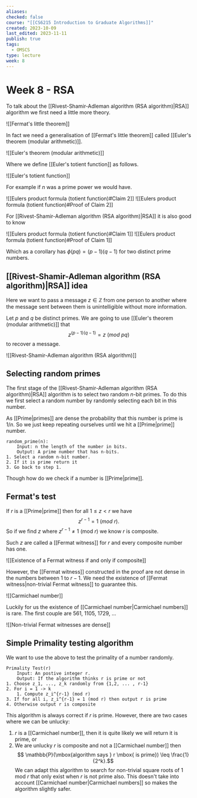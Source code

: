 ```yaml
---
aliases: 
checked: false
course: "[[CS6215 Introduction to Graduate Algorithms]]"
created: 2023-10-09
last_edited: 2023-11-11
publish: true
tags:
  - OMSCS
type: lecture
week: 8
---
```

# Week 8 - RSA

To talk about the [[Rivest-Shamir-Adleman algorithm (RSA algorithm)|RSA]] algorithm we first need a little more theory.

![[Fermat's little theorem]]

In fact we need a generalisation of [[Fermat's little theorem]] called [[Euler's theorem (modular arithmetic)]].

![[Euler's theorem (modular arithmetic)]]

Where we define [[Euler's totient function]] as follows.

![[Euler's totient function]]

For example if $n$ was a prime power we would have.

![[Eulers product formula (totient function)#Claim 2]]
![[Eulers product formula (totient function)#Proof of Claim 2]]

For [[Rivest-Shamir-Adleman algorithm (RSA algorithm)|RSA]] it is also good to know

![[Eulers product formula (totient function)#Claim 1]]
![[Eulers product formula (totient function)#Proof of Claim 1]]

Which as a corollary has $\phi(pq) = (p-1)(q-1)$ for two distinct prime numbers.

## [[Rivest-Shamir-Adleman algorithm (RSA algorithm)|RSA]] idea

Here we want to pass a message $z \in \mathbb{Z}$ from one person to another where the message sent between them is unintelligible without more information.

Let $p$ and $q$ be distinct primes. We are going to use [[Euler's theorem (modular arithmetic)]] that
$$z^{(p-1)(q-1)} = z \ (mod \ pq)$$
to recover a message.

![[Rivest-Shamir-Adleman algorithm (RSA algorithm)]]

## Selecting random primes

The first stage of the [[Rivest-Shamir-Adleman algorithm (RSA algorithm)|RSA]] algorithm is to select two random $n$-bit primes. To do this we first select a random number by randomly selecting each bit in this number.

As [[Prime|primes]] are dense the probability that this number is prime is $1/n$. So we just keep repeating ourselves until we hit a [[Prime|prime]] number.

```pseudocode
random_prime(n):
	Input: n the length of the number in bits.
	Output: A prime number that has n-bits.
1. Select a random n-bit number.
2. If it is prime return it
3. Go back to step 1.
```

Though how do we check if a number is [[Prime|prime]].

## Fermat's test

If $r$ is a [[Prime|prime]] then for all $1 \leq z < r$ we have
$$z^{r-1} = 1 \ (mod \ r).$$
So if we find $z$ where $z^{r-1} \not = 1$ (mod $r$) we know $r$ is composite.

Such $z$ are called a [[Fermat witness]] for $r$ and every composite number has one.

![[Existence of a Fermat witness if and only if composite]]

However, the [[Fermat witness]] constructed in the proof are not dense in the numbers between $1$ to $r-1$. We need the existence of [[Fermat witness|non-trivial Fermat witness]] to guarantee this.

![[Carmichael number]]

Luckily for us the existence of [[Carmichael number|Carmichael numbers]] is rare. The first couple are 561, 1105, 1729, ...

![[Non-trivial Fermat witnesses are dense]]

## Simple Primality testing algorithm

We want to use the above to test the primality of a number randomly.

```pseudocode
Primality Test(r)
	Input: An postive integer r.
	Output: If the algorithm thinks r is prime or not
1. Choose z_1, ..., z_k randomly from {1,2, ... , r-1}
2. For i = 1 -> k
	1. Compute z_i^{r-1} (mod r)
3. If for all i, z_i^{r-1} = 1 (mod r) then output r is prime
4. Otherwise output r is composite
```

This algorithm is always correct if $r$ is prime. However, there are two cases where we can be unlucky:
1. $r$ is a [[Carmichael number]], then it is quite likely we will return it is prime, or
2. We are unlucky $r$ is composite and not a [[Carmichael number]] then
$$ \mathbb{P}(\mbox{algorithm says } r \mbox{ is prime}) \leq \frac{1}{2^k}.$$
We can adapt this algorithm to search for non-trivial square roots of 1 mod $r$ that only exist when $r$ is not prime also. This doesn't take into account [[Carmichael number|Carmichael numbers]] so makes the algorithm slightly safer.

